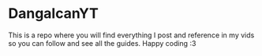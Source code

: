 # DangalcanYT
This is a repo where you will find everything I post and reference in my vids so you can follow and see all the guides. Happy coding :3
